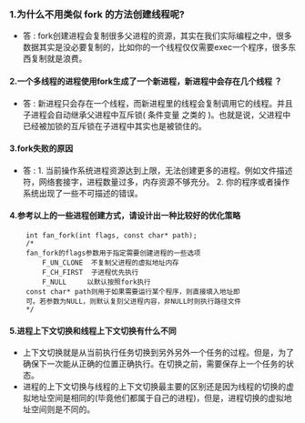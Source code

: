 ### 1.为什么不用类似 fork 的方法创建线程呢?
- 答 : fork创建进程会复制很多父进程的资源，其实在我们实际编程之中，很多数据其实是没必要复制的，比如你的一个线程仅仅需要exec一个程序，很多东西复制就是浪费。
#### 2.一个多线程的进程使用fork生成了一个新进程，新进程中会存在几个线程 ？
- 答 : 新进程只会存在一个线程，而新进程里的线程会复制调用它的线程。并且子进程会自动继承父进程中互斥锁( 条件变量 之类的 )。也就是说，父进程中已经被加锁的互斥锁在子进程中其实也是被锁住的。
#### 3.fork失败的原因
- 答 : 1. 当前操作系统进程资源达到上限，无法创建更多的进程。例如文件描述符，网络套接字，进程数量过多，内存资源不够充分。
		2. 你的程序或者操作系统出现了一些不可描述的错误。
#### 4.参考以上的一些进程创建方式，请设计出一种比较好的优化策略
```
	int fan_fork(int flags, const char* path);
	/*
	fan_fork的flags参数用于指定需要创建进程的一些选项
		F_UN_CLONE  不复制父进程的虚拟地址内存
		F_CH_FIRST  子进程优先执行
		F_NULL     以默认按照fork执行
	const char* path则用于如果需要运行某个程序，则直接填入地址即
	可。若参数为NULL，则默认复刻父进程内容，非NULL时则执行路径文件
	*/
```
#### 5.进程上下文切换和线程上下文切换有什么不同
- 上下文切换就是从当前执行任务切换到另外另外一个任务的过程。但是，为了确保下一次能从正确的位置正确执行。在切换之前，需要保存上一个任务的状态。
- 进程的上下文切换与线程的上下文切换最主要的区别还是因为线程的切换的虚拟地址空间是相同的(毕竟他们都属于自己的进程)，但是，进程切换的虚拟地址空间则是不同的。